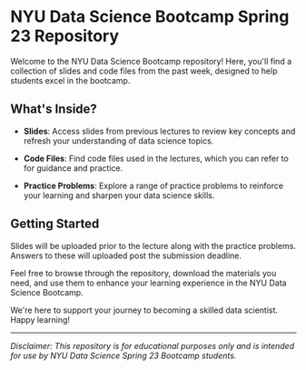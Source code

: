 # NYU Data Science Bootcamp Spring 23 Repository

Welcome to the NYU Data Science Bootcamp repository! Here, you'll find a collection of slides and code files from the past week, designed to help students excel in the bootcamp.

## What's Inside?

- **Slides**: Access slides from previous lectures to review key concepts and refresh your understanding of data science topics.

- **Code Files**: Find code files used in the lectures, which you can refer to for guidance and practice.

- **Practice Problems**: Explore a range of practice problems to reinforce your learning and sharpen your data science skills.

## Getting Started

Slides will be uploaded prior to the lecture along with the practice problems. Answers to these will uploaded post the submission deadline.

Feel free to browse through the repository, download the materials you need, and use them to enhance your learning experience in the NYU Data Science Bootcamp.

We're here to support your journey to becoming a skilled data scientist. Happy learning!

---
*Disclaimer: This repository is for educational purposes only and is intended for use by NYU Data Science Spring 23 Bootcamp students.*
